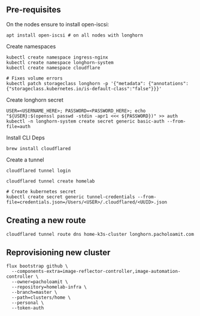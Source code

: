 ## Pre-requisites

On the nodes ensure to install open-iscsi:

```
apt install open-iscsi # on all nodes with longhorn
```

Create namespaces

```
kubectl create namespace ingress-nginx
kubectl create namespace longhorn-system
kubectl create namespace cloudflare

# Fixes volume errors
kubectl patch storageclass longhorn -p '{"metadata": {"annotations":{"storageclass.kubernetes.io/is-default-class":"false"}}}'
```

Create longhorn secret

```
USER=<USERNAME_HERE>; PASSWORD=<PASSWORD_HERE>; echo "${USER}:$(openssl passwd -stdin -apr1 <<< ${PASSWORD})" >> auth
kubectl -n longhorn-system create secret generic basic-auth --from-file=auth
```

Install CLI Deps

```
brew install cloudflared
```

Create a tunnel

```
cloudflared tunnel login

cloudflared tunnel create homelab

# Create kubernetes secret
kubectl create secret generic tunnel-credentials --from-file=credentials.json=/Users/<USER>/.cloudflared/<UUID>.json
```

## Creating a new route

```
cloudflared tunnel route dns home-k3s-cluster longhorn.pacholoamit.com
```

## Reprovisioning new cluster

```
flux bootstrap github \
  --components-extra=image-reflector-controller,image-automation-controller \
  --owner=pacholoamit \
  --repository=homelab-infra \
  --branch=master \
  --path=clusters/home \
  --personal \
  --token-auth
```
